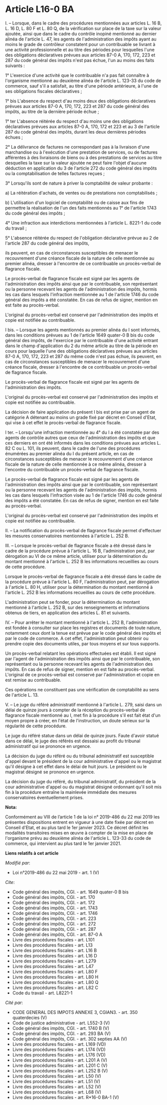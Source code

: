 # Article L16-0 BA

I. – Lorsque, dans le cadre des procédures mentionnées aux articles L. 16 B, L. 16 D, L. 80 F et L. 80 Q, de la vérification
sur place de la taxe sur la valeur ajoutée, ainsi que dans le cadre du contrôle inopiné mentionné au dernier alinéa de
l'article L. 47, les agents de l'administration des impôts ayant au moins le grade de contrôleur constatent pour un
contribuable se livrant à une activité professionnelle et au titre des périodes pour lesquelles l'une des obligations
déclaratives prévues aux articles 87-0 A, 170, 172, 223 et 287 du code général des impôts n'est pas échue, l'un au moins des
faits suivants :

1° L'exercice d'une activité que le contribuable n'a pas fait connaître à l'organisme mentionné au deuxième alinéa de
l'article L. 123-33 du code de commerce, sauf s'il a satisfait, au titre d'une période antérieure, à l'une de ses obligations
fiscales déclaratives ;

1° bis L'absence du respect d'au moins deux des obligations déclaratives prévues aux articles 87-0 A, 170, 172, 223 et 287 du
code général des impôts, au titre de la dernière période échue ;

1° ter L'absence réitérée du respect d'au moins une des obligations déclaratives prévues aux articles 87-0 A, 170, 172 et 223
et au 3 de l'article 287 du code général des impôts, durant les deux dernières périodes échues ;

2° La délivrance de factures ne correspondant pas à la livraison d'une marchandise ou à l'exécution d'une prestation de
services, ou de factures afférentes à des livraisons de biens ou à des prestations de services au titre desquelles la taxe
sur la valeur ajoutée ne peut faire l'objet d'aucune déduction en application du 3 de l'article 272 du code général des
impôts ou la comptabilisation de telles factures reçues ;

3° Lorsqu'ils sont de nature à priver la comptabilité de valeur probante :

a) La réitération d'achats, de ventes ou de prestations non comptabilisés ;

b) L'utilisation d'un logiciel de comptabilité ou de caisse aux fins de permettre la réalisation de l'un des faits mentionnés
au 1° de l'article 1743 du code général des impôts ;

4° Une infraction aux interdictions mentionnées à l'article L. 8221-1 du code du travail ;

5° L'absence réitérée du respect de l'obligation déclarative prévue au 2 de l'article 287 du code général des impôts,

ils peuvent, en cas de circonstances susceptibles de menacer le recouvrement d'une créance fiscale de la nature de celle
mentionnée au premier alinéa, dresser à l'encontre de ce contribuable un procès-verbal de flagrance fiscale.

Le procès-verbal de flagrance fiscale est signé par les agents de l'administration des impôts ainsi que par le contribuable,
son représentant ou la personne recevant les agents de l'administration des impôts, hormis les cas dans lesquels l'infraction
mentionnée au 1 de l'article 1746 du code général des impôts a été constatée. En cas de refus de signer, mention en est faite
au procès-verbal.

L'original du procès-verbal est conservé par l'administration des impôts et copie est notifiée au contribuable.

I bis. – Lorsque les agents mentionnés au premier alinéa du I sont informés, dans les conditions prévues au 1 de l'article
1649 quater-0 B bis du code général des impôts, de l'exercice par le contribuable d'une activité entrant dans le champ
d'application du 2 du même article au titre de la période en cours pour laquelle l'une des obligations déclaratives prévues
aux articles 87-0 A, 170, 172, 223 et 287 du même code n'est pas échue, ils peuvent, en cas de circonstances susceptibles de
menacer le recouvrement d'une créance fiscale, dresser à l'encontre de ce contribuable un procès-verbal de flagrance fiscale.

Le procès-verbal de flagrance fiscale est signé par les agents de l'administration des impôts.

L'original du procès-verbal est conservé par l'administration des impôts et copie est notifiée au contribuable.

La décision de faire application du présent I bis est prise par un agent de catégorie A détenant au moins un grade fixé par
décret en Conseil d'Etat, qui vise à cet effet le procès-verbal de flagrance fiscale.

I ter. – Lorsqu'une infraction mentionnée au 4° du I a été constatée par des agents de contrôle autres que ceux de
l'administration des impôts et que ces derniers en ont été informés dans les conditions prévues aux articles L. 82 C ou L.
101, ils peuvent, dans le cadre de l'une des procédures énumérées au premier alinéa du I du présent article, en cas de
circonstances susceptibles de menacer le recouvrement d'une créance fiscale de la nature de celle mentionnée à ce même
alinéa, dresser à l'encontre du contribuable un procès-verbal de flagrance fiscale.

Le procès-verbal de flagrance fiscale est signé par les agents de l'administration des impôts ainsi que par le contribuable,
son représentant ou la personne recevant les agents de l'administration des impôts, hormis les cas dans lesquels l'infraction
visée au 1 de l'article 1746 du code général des impôts a été constatée. En cas de refus de signer, mention en est faite au
procès-verbal.

L'original du procès-verbal est conservé par l'administration des impôts et copie est notifiée au contribuable.

II. – La notification du procès-verbal de flagrance fiscale permet d'effectuer les mesures conservatoires mentionnées à
l'article L. 252 B.

III. – Lorsque le procès-verbal de flagrance fiscale a été dressé dans le cadre de la procédure prévue à l'article L. 16 B,
l'administration peut, par dérogation au VI de ce même article, utiliser pour la détermination du montant mentionné à
l'article L. 252 B les informations recueillies au cours de cette procédure.

Lorsque le procès-verbal de flagrance fiscale a été dressé dans le cadre de la procédure prévue à l'article L. 80 F,
l'administration peut, par dérogation à l'article L. 80 H, utiliser pour la détermination du montant mentionné à l'article L.
252 B les informations recueillies au cours de cette procédure.

L'administration peut se fonder, pour la détermination du montant mentionné à l'article L. 252 B, sur des renseignements et
informations obtenus de tiers, en application des articles L. 81 et suivants.

IV. – Pour arrêter le montant mentionné à l'article L. 252 B, l'administration est fondée à consulter sur place les registres
et documents de toute nature, notamment ceux dont la tenue est prévue par le code général des impôts et par le code de
commerce. A cet effet, l'administration peut obtenir ou prendre copie des documents utiles, par tous moyens et sur tous
supports.

Un procès-verbal relatant les opérations effectuées est établi. Il est signé par l'agent de l'administration des impôts ainsi
que par le contribuable, son représentant ou la personne recevant les agents de l'administration des impôts. En cas de refus
de signer, mention en est faite au procès-verbal. L'original de ce procès-verbal est conservé par l'administration et copie
en est remise au contribuable.

Ces opérations ne constituent pas une vérification de comptabilité au sens de l'article L. 13.

V. – Le juge du référé administratif mentionné à l'article L. 279, saisi dans un délai de quinze jours à compter de la
réception du procès-verbal de flagrance fiscale mentionné au I, met fin à la procédure s'il est fait état d'un moyen propre à
créer, en l'état de l'instruction, un doute sérieux sur la régularité de cette procédure.

Le juge du référé statue dans un délai de quinze jours. Faute d'avoir statué dans ce délai, le juge des référés est dessaisi
au profit du tribunal administratif qui se prononce en urgence.

La décision du juge du référé ou du tribunal administratif est susceptible d'appel devant le président de la cour
administrative d'appel ou le magistrat qu'il désigne à cet effet dans le délai de huit jours. Le président ou le magistrat
désigné se prononce en urgence.

La décision du juge du référé, du tribunal administratif, du président de la cour administrative d'appel ou du magistrat
désigné ordonnant qu'il soit mis fin à la procédure entraîne la mainlevée immédiate des mesures conservatoires éventuellement
prises.

**Nota:**

Conformément au VIII de l’article 1 de la loi n° 2019-486 du 22 mai 2019 les présentes dispositions entrent en vigueur à une
date fixée par décret en Conseil d'Etat, et au plus tard le 1er janvier 2023. Ce décret définit les modalités transitoires
mises en œuvre à compter de la mise en place de l'organisme prévu au deuxième alinéa de l'article L. 123-33 du code de
commerce, qui intervient au plus tard le 1er janvier 2021.

**Liens relatifs à cet article**

_Modifié par_:

  - Loi n°2019-486 du 22 mai 2019 - art. 1 (V)

_Cite_:

  - Code général des impôts, CGI. - art. 1649 quater-0 B bis
  - Code général des impôts, CGI. - art. 170
  - Code général des impôts, CGI. - art. 172
  - Code général des impôts, CGI. - art. 1743
  - Code général des impôts, CGI. - art. 1746
  - Code général des impôts, CGI. - art. 223
  - Code général des impôts, CGI. - art. 272
  - Code général des impôts, CGI. - art. 287
  - Code général des impôts, CGI. - art. 87-0 A
  - Livre des procédures fiscales - art. L101
  - Livre des procédures fiscales - art. L13
  - Livre des procédures fiscales - art. L16 B
  - Livre des procédures fiscales - art. L16 D
  - Livre des procédures fiscales - art. L279
  - Livre des procédures fiscales - art. L47
  - Livre des procédures fiscales - art. L80 F
  - Livre des procédures fiscales - art. L80 H
  - Livre des procédures fiscales - art. L80 Q
  - Livre des procédures fiscales - art. L82 C
  - Code du travail - art. L8221-1

_Cité par_:

  - CODE GENERAL DES IMPOTS ANNEXE 3, CGIAN3. - art. 350 quaterdecies (V)
  - Code de justice administrative - art. L552-3 (V)
  - Code général des impôts, CGI. - art. 1740 B (V)
  - Code général des impôts, CGI. - art. 293 BA (V)
  - Code général des impôts, CGI. - art. 302 septies AA (V)
  - Livre des procédures fiscales - art. L169 (VD)
  - Livre des procédures fiscales - art. L174 (VD)
  - Livre des procédures fiscales - art. L176 (VD)
  - Livre des procédures fiscales - art. L201 A (V)
  - Livre des procédures fiscales - art. L201 C (V)
  - Livre des procédures fiscales - art. L252 B (V)
  - Livre des procédures fiscales - art. L50 (V)
  - Livre des procédures fiscales - art. L51 (V)
  - Livre des procédures fiscales - art. L52 (V)
  - Livre des procédures fiscales - art. L68 (V)
  - Livre des procédures fiscales - art. R*16-0 BA-1 (V)
